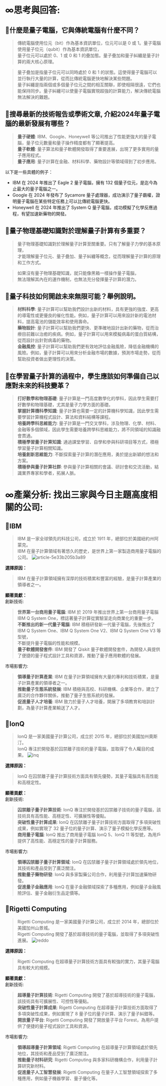 # ∞思考與回答:
## 🧿什麼是量子電腦，它與傳統電腦有什麼不同？
> 傳統電腦使用位元（bit）作為基本資訊單位，位元可以是 0 或 1。量子電腦使用量子位元（qubit）作為基本資訊單位，  
> 量子位元可以處於 0、1 或 0 和 1 的疊加態。量子疊加和量子糾纏是量子計算的兩大核心原理。  

> 量子疊加是指量子位元可以同時處於 0 和 1 的狀態。這使得量子電腦可以並行執行大量的計算，從而比傳統電腦更快地解決某些問題。  
> 量子糾纏是指兩個或多個量子位元之間的相互關聯，即使相隔很遠，它們也能保持同步。量子糾纏可以使量子電腦實現超強的計算能力，解決傳統電腦無法解決的難題。  
## 🧿搜尋最新的技術報告或學術文章, 介紹2024年量子電腦的最新發展有哪些？
> **量子硬體**: IBM、Google、Honeywell 等公司推出了性能更強大的量子電腦，量子位元數量和量子操作精度都有了顯著提高。  
> **量子軟體**: 量子算法和量子軟體開發取得了重要進展，出現了更多實用的量子應用程式。  
> **量子應用**: 量子計算在金融、材料科學、藥物設計等領域得到了初步應用。

以下是一些具體的例子：
- IBM 在 2024 年推出了 Eagle 2 量子電腦，擁有 132 個量子位元，是迄今為止最大的量子電腦之一。  
- Google 在 2024 年發布了 Sycamore 量子處理器，成功演示了量子霸權，證明量子電腦在某些特定任務上可以比傳統電腦更快。  
- Honeywell 在 2024 年推出了 System Q 量子電腦，成功模擬了化學反應過程，有望加速新藥物的開發。  
## 🧿量子物理基礎知識對於理解量子計算有多重要？
> 量子物理基礎知識對於理解量子計算至關重要。只有了解量子力學的基本原理，  
> 才能理解量子位元、量子疊加、量子糾纏等概念，從而理解量子計算的原理和工作方式。  
 
> 如果沒有量子物理基礎知識，就只能像黑箱一樣操作量子電腦，  
> 無法理解其內在的運作機制，也無法充分發揮量子計算的潛力。

## 🧿量子科技如何開啟未來無限可能？舉例說明。
> **材料科學**: 量子計算可以幫助我們設計出新的材料，具有更強的強度、更高的導電性或更優良的催化性能。例如，量子計算可以用來設計新的電池材料，提高電池的儲能效率和使用壽命。  
> **藥物設計**: 量子計算可以幫助我們更快、更準確地設計出新的藥物，從而治療目前難以治癒的疾病。例如，量子計算可以用來模擬病毒的蛋白質結構，從而設計出針對病毒的藥物。  
> **金融風控**: 量子計算可以幫助我們更有效地評估金融風險，降低金融機構的風險。例如，量子計算可以用來分析金融市場的數據，預測市場走勢，從而幫助投資者做出更理性的決策。  
## 🧿在學習量子計算的過程中，學生應該如何準備自己以應對未來的科技變革？
> **打好數學和物理基礎**: 量子計算是一門高度數學化的學科，因此學生需要打好數學和物理基礎，尤其是量子力學方面的基礎。  
> **掌握計算機科學知識**: 量子計算也需要一定的計算機科學知識，因此學生需要學習計算機程式設計、算法和資料結構等課程。  
> **培養跨學科思維能力**: 量子計算是一門交叉學科，涉及物理、化學、材料、金融等多個領域，因此學生需要培養跨學科思維能力，將不同領域的知識融會貫通。  
> **積極學習量子計算知識**: 通過課堂學習、自學和參與科研項目等方式，積極學習量子計算相關知識。  
> **培養創新思維能力**: 不斷探索量子計算的潛在應用，勇於提出新穎的想法和方案。  
> **積極參與量子計算社群**: 參與量子計算相關的會議、研討會和交流活動，結識業界專家和學者，拓展人脈。  
# ∞產業分析: 找出三家與今日主題高度相關的公司:
## 🧿IBM  
> IBM 是一家全球領先的科技公司，成立於 1911 年，總部位於美國紐約州阿蒙克。  
> IBM 在量子計算領域有著悠久的歷史，是世界上第一家製造商用量子電腦的公司。
> ![article-5e33b205b3a89](https://github.com/knnv5h/ITEE2024/assets/43922704/28ef9e08-14a7-414c-800b-9417b3142c02)

**選擇原因：**  
> IBM 在量子計算領域擁有深厚的技術積累和豐富的經驗，是量子計算產業的領導者之一。

**顯著貢獻：**  
創新技術:  
> **世界第一台商用量子電腦**: IBM 於 2019 年推出世界上第一台商用量子電腦 IBM Q System One，標誌著量子計算從實驗室走向商業化的重要一步。   
> **不斷推出的新一代量子電腦**: IBM 積極研發新一代量子電腦，先後推出了 IBM Q System One、IBM Q System One V2、IBM Q System One V3 等型號，  
不斷提升量子電腦的性能和規模。  
> **量子軟體開發套件**: IBM 開發了 Qiskit 量子軟體開發套件，為開發人員提供了便捷的量子程式設計工具和資源，推動了量子應用軟體的發展。

市場影響力:  
> **領導量子計算產業**: IBM 在量子計算領域擁有大量的專利和技術積累，是量子計算產業的領導者之一。  
> **推動量子生態系統發展**: IBM 積極與高校、科研機構、企業等合作，建立了廣泛的合作夥伴關係，推動了量子生態系統的發展。  
> **促進量子人才培養**: IBM 致力於量子人才培養，開展了多項教育和培訓計劃，為量子計算產業輸送了人才。  

## 🧿IonQ
> IonQ 是一家美國量子計算公司，成立於 2015 年，總部位於美國加州奧斯汀。  
> IonQ 專注於開發基於囚禁離子技術的量子電腦，並取得了令人矚目的成果。
> ![inq](https://github.com/knnv5h/ITEE2024/assets/43922704/3a4ff95b-001d-405e-a5d8-4ffe228718f7)

**選擇原因：**  
>  IonQ 在囚禁離子量子計算技術方面具有領先優勢，其量子電腦具有高性能和高穩定性。

**顯著貢獻：**  
創新技術:  
> **囚禁離子量子計算技術**: IonQ 專注於開發基於囚禁離子技術的量子電腦，該技術具有高性能、高穩定性、可擴展性等優點。  
> **突破性量子計算成果**: IonQ 在囚禁離子量子計算技術方面取得了多項突破性成果，例如實現了 32 量子位的量子計算、演示了量子模擬化學反應等。  
> **商用量子電腦**: IonQ 推出了商用量子電腦 IonQ 5、IonQ 11 等型號，為用戶提供了高性能、高穩定性的量子計算服務。
 
市場影響力:  
> **領導囚禁離子量子計算領域**: IonQ 在囚禁離子量子計算領域處於領先地位，其技術和產品受到了廣泛關注。  
> **推動量子藥物研發**: IonQ 與多家製藥公司合作，利用量子計算加速藥物研發。  
> **促進量子金融應用**: IonQ 在量子金融領域探索了多種應用，例如量子金融風險評估、量子金融衍生品定價等。

## 🧿Rigetti Computing  
> Rigetti Computing 是一家美國量子計算公司，成立於 2014 年，總部位於美國加州山景城。  
> Rigetti Computing 開發了基於超導技術的量子電腦，並取得了多項突破性進展。
> ![reddo](https://github.com/knnv5h/ITEE2024/assets/43922704/53ee0a4f-4e9a-49f0-96c8-f7c1684f1b7d)

**選擇原因：**  
> Rigetti Computing 在超導量子計算技術方面具有較強的實力，其量子電腦具有較大的規模。

**顯著貢獻：**  
創新技術:  
> **超導量子計算技術**: Rigetti Computing 開發了基於超導技術的量子電腦，該技術具有可擴展性、可控性等優點。  
> **突破性量子計算成果**: Rigetti Computing 在超導量子計算技術方面取得了多項突破性成果，例如實現了 8 量子位的量子計算、演示了量子糾錯等。  
> **開放量子平台**: Rigetti Computing 開發了開放量子平台 Forest，為用戶提供了便捷的量子程式設計工具和資源。

市場影響力:  
> **領導超導量子計算領域**: Rigetti Computing 在超導量子計算領域處於領先地位，其技術和產品受到了廣泛關注。  
> **推動量子材料研究**: Rigetti Computing 與多家科研機構合作，利用量子計算研究新材料。  
> **促進量子人工智慧發展**: Rigetti Computing 在量子人工智慧領域探索了多種應用，例如量子機器學習、量子優化等。
